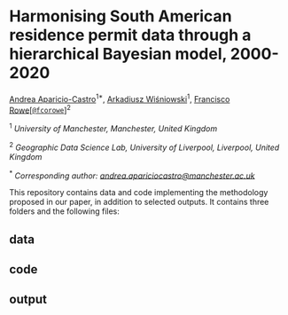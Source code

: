 # Harmonising South American residence permit data through a hierarchical Bayesian model, 2000-2020

[Andrea Aparicio-Castro](https://www.research.manchester.ac.uk/portal/andrea.apariciocastro.html)<sup>1*</sup>, [Arkadiusz Wiśniowski](https://www.research.manchester.ac.uk/portal/a.wisniowski.html)<sup>1</sup>, [Francisco Rowe](http://www.franciscorowe.com)[[`@fcorowe`](http://twitter.com/fcorowe)]<sup>2</sup>

<sup>1</sup> *University of Manchester, Manchester, United Kingdom*

<sup>2</sup> *Geographic Data Science Lab, University of Liverpool, Liverpool, United Kingdom*

<sup>*</sup> *Corresponding author: andrea.apariciocastro@manchester.ac.uk*

This repository contains data and code implementing the methodology proposed in our paper, in addition to selected outputs. It contains three folders and the following files:

## **data**

## **code**

## **output**
